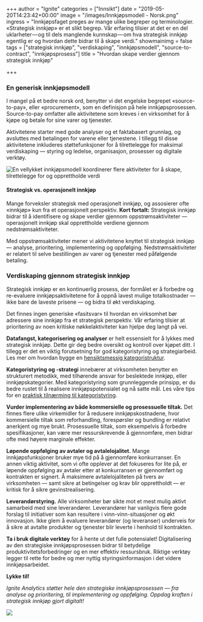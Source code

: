 +++
author = "Ignite"
categories = ["Innsikt"]
date = "2019-05-20T14:23:42+00:00"
image = "/images/Innkjøpsmodell - Norsk.png"
ingress = "Innkjøpsfaget preges av mange ulike begreper og terminologier. «Strategisk innkjøp» er et slikt begrep. Vår erfaring tilsier at det er en del uklarheter — og til dels manglende kunnskap — om hva strategisk innkjøp egentlig er og hvordan dette bidrar til å skape verdi."
showmainimg = false
tags = ["strategisk innkjøp", "verdiskaping", "innkjøpsmodell", "source-to-contract", "innkjøpsprosess"]
title = "Hvordan skape verdier gjennom strategisk innkjøp"

+++

### En generisk innkjøpsmodell

I mangel på et bedre norsk ord, benytter vi det engelske begrepet «source-to-pay», eller «procurement», som en definisjon på hele innkjøpsprosessen. Source-to-pay omfatter alle aktivitetene som kreves i en virksomhet for å kjøpe og betale for sine varer og tjenester.

Aktivitetene starter med gode analyser og et faktabasert grunnlag, og avsluttes med betalingen for varene eller tjenestene. I tillegg til disse aktivitetene inkluderes støttefunksjoner for å tilrettelegge for maksimal verdiskaping — styring og ledelse, organisasjon, prosesser og digitale verktøy.

![En vellykket innkjøpsmodell koordinerer flere aktiviteter for å skape, tilrettelegge for og opprettholde verdi](https://cdn-images-1.medium.com/max/1200/1*WboghezfvykP4ZHK_vLP1g.png)

#### Strategisk vs. operasjonelt innkjøp

Mange forveksler strategisk med operasjonelt innkjøp, og assosierer ofte «innkjøp» kun fra et operasjonelt perspektiv. **Kort fortalt:** Strategisk innkjøp bidrar til å identifisere og skape verdier gjennom oppstrømsaktiviteter — operasjonelt innkjøp skal opprettholde verdiene gjennom nedstrømsaktiviteter.

Med oppstrømsaktiviteter mener vi aktivitetene knyttet til strategisk innkjøp — analyse, prioritering, implementering og oppfølging. Nedstrømsaktiviteter er relatert til selve bestillingen av varer og tjenester med påfølgende betaling.

### Verdiskaping gjennom strategisk innkjøp

Strategisk innkjøp er en kontinuerlig prosess, der formålet er å forbedre og re-evaluere innkjøpsaktivitetene for å oppnå lavest mulige totalkostnader — ikke bare de laveste prisene — og bidra til økt verdiskaping.

Det finnes ingen generiske «fasitsvar» til hvordan en virksomhet bør adressere sine innkjøp fra et strategisk perspektiv. Vår erfaring tilsier at prioritering av noen kritiske nøkkelaktiviteter kan hjelpe deg langt på vei.

**Datafangst, kategorisering og analyser** er helt essensielt for å lykkes med strategisk innkjøp. Dette gir deg bedre oversikt og kontroll over kjøpet ditt. I tillegg er det en viktig forutsetning for god kategoristyring og strategiarbeid. Les mer om hvordan bygge en [hensiktsmessig kategoristruktur](https://www.ignite.no/blogg/innsikt/hvordan-bygge-en-hensiktsmessig-kategoristruktur/).

**Kategoristyring og -strategi** innebærer at virksomheten benytter en strukturert metodikk, med tilhørende ansvar for beslektede innkjøp, eller innkjøpskategorier. Med kategoristyring som grunnleggende prinsipp, er du bedre rustet til å realisere innkjøpspotensialet og nå satte mål. Les våre tips for en [praktisk tilnærming til kategoristyring](https://www.ignite.no/blogg/innsikt/en-praktisk-tiln%C3%A6rming-til-kategoristyring/).

**Vurder implementering av både kommersielle og prosessuelle tiltak.** Det finnes flere ulike virkemidler for å redusere innkjøpskostnadene, hvor kommersielle tiltak som reforhandling, forespørsler og bundling er relativt anerkjent og mye brukt. Prosessuelle tiltak, som eksempelvis å forbedre spesifikasjoner, kan være mer ressurskrevende å gjennomføre, men bidrar ofte med høyere marginale effekter.

**Løpende oppfølging av avtaler og avtalelojalitet.** Mange innkjøpsfunksjoner bruker mye tid på å gjennomføre konkurranser. En annen viktig aktivitet, som vi ofte opplever at det fokuseres for lite på, er løpende oppfølging av avtaler etter at konkurransen er gjennomført og kontrakten er signert. Å maksimere avtalelojaliteten på tvers av virksomheten — samt sikre at betingelser og krav blir opprettholdt — er kritisk for å sikre gevinstrealisering.

**Leverandørstyring.** Alle virksomheter bør sikte mot et mest mulig aktivt samarbeid med sine leverandører. Leverandører har vanligvis flere gode forslag til initiativer som kan resultere i vinn-vinn-situasjoner og økt innovasjon. Ikke glem å evaluere leverandører (og leveranser) underveis for å sikre at avtalte produkter og tjenester blir leverte i henhold til kontrakten.

**Ta i bruk digitale verktøy** for å hente ut det fulle potensialet! Digitalisering av den strategiske innkjøpsprosessen bidrar til betydelige produktivitetsforbedringer og en mer effektiv ressursbruk. Riktige verktøy legger til rette for bedre og mer nyttig styringsinformasjon i det videre innkjøpsarbeidet.

**Lykke til!**

_Ignite Analytics støtter hele den strategiske innkjøpsprosessen — fra analyse og prioritering, til implementering og oppfølging. Oppdag kraften i strategisk innkjøp gjort digitalt!_

[![](https://cdn-images-1.medium.com/max/800/1*wNfW3gtCL-EO9XYJOYYSnQ.png)](https://www.ignite.no/ignite-analytics/demo/)

